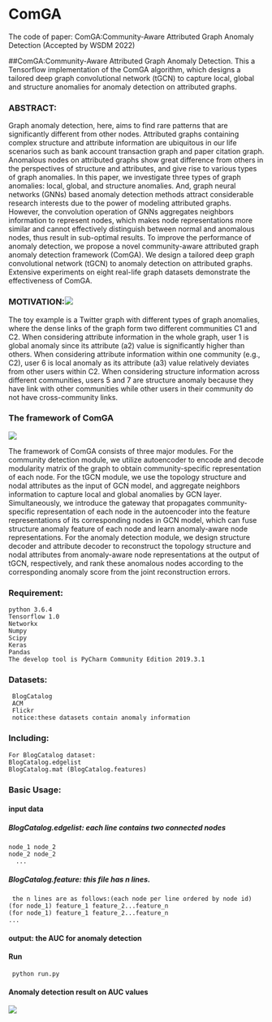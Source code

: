 # ComGA
The code of paper: ComGA:Community-Aware Attributed Graph Anomaly Detection (Accepted by WSDM 2022)

##ComGA:Community-Aware Attributed Graph Anomaly Detection.
This a Tensorflow implementation of the ComGA algorithm, which designs a tailored deep graph convolutional network (tGCN) to capture local, global and structure anomalies for anomaly detection on attributed graphs. 
### ABSTRACT:
Graph anomaly detection, here, aims to find rare patterns that are significantly different from other nodes. Attributed graphs containing complex structure and attribute information are ubiquitous in our life scenarios such as bank account transaction graph and paper citation graph. Anomalous nodes on attributed graphs show great difference from others in the perspectives of structure and attributes, and give rise to various types of graph anomalies. In this paper, we investigate three types of graph anomalies: local, global, and structure anomalies. And, graph neural networks (GNNs) based anomaly detection methods attract considerable research interests due to the power of modeling attributed graphs. However, the convolution operation of GNNs aggregates neighbors information to represent nodes, which makes node representations more similar and cannot effectively distinguish between normal and anomalous nodes, thus result in sub-optimal results. To improve the performance of anomaly detection, we propose a novel community-aware attributed graph anomaly detection framework (ComGA). We design a tailored deep graph convolutional network (tGCN) to anomaly detection on attributed graphs. Extensive experiments on eight real-life graph datasets demonstrate the effectiveness of ComGA.
### MOTIVATION:![](https://img-blog.csdnimg.cn/20210808231655136.jpg?x-oss-process=image/watermark,type_ZmFuZ3poZW5naGVpdGk,shadow_10,text_aHR0cHM6Ly9ibG9nLmNzZG4ubmV0L2x1b3h1ZXhpb25n,size_16,color_FFFFFF,t_70)

The toy example is a Twitter graph with different types of graph anomalies, where the dense links of the graph form two different communities C1 and C2. When considering attribute information in the whole graph, user 1 is global anomaly since its attribute (a2) value is significantly higher than others. When considering attribute information within one community (e.g., C2), user 6 is local anomaly as its attribute (a3) value relatively deviates from other users within C2. When considering structure information across different communities, users 5 and 7 are structure anomaly because they have link with other communities while other users in their community do not have cross-community links.

### The framework of ComGA
![](https://img-blog.csdnimg.cn/20210808231645495.jpg?x-oss-process=image/watermark,type_ZmFuZ3poZW5naGVpdGk,shadow_10,text_aHR0cHM6Ly9ibG9nLmNzZG4ubmV0L2x1b3h1ZXhpb25n,size_16,color_FFFFFF,t_70)

The framework of ComGA consists of three major modules. For the community detection module, we utilize autoencoder to encode and decode modularity matrix of the graph to obtain community-specific representation of each node. For the tGCN module, we use the topology structure and nodal attributes as the input of GCN model, and aggregate neighbors information to capture local and global anomalies by GCN layer. Simultaneously, we introduce the gateway that propagates community-specific representation of each node in the autoencoder into the feature representations of its corresponding nodes in GCN model, which can fuse structure anomaly feature of each node and learn anomaly-aware node representations. For the anomaly detection module, we design structure decoder and attribute decoder to reconstruct the topology structure and nodal attributes from anomaly-aware node representations at the output of tGCN, respectively, and rank these anomalous nodes according to the corresponding anomaly score from the joint reconstruction errors.

### Requirement:
    python 3.6.4
    Tensorflow 1.0
    Networkx
    Numpy
    Scipy
    Keras
    Pandas
    The develop tool is PyCharm Community Edition 2019.3.1
 ### Datasets:
     BlogCatalog
     ACM
     Flickr
     notice:these datasets contain anomaly information
### Including:
    For BlogCatalog dataset:
    BlogCatalog.edgelist
    BlogCatalog.mat (BlogCatalog.features)
### Basic Usage:
#### input data
##### BlogCatalog.edgelist: each line contains two connected nodes

    node_1 node_2
    node_2 node_2
      ...
##### BlogCatalog.feature: this file has n lines.

     the n lines are as follows:(each node per line ordered by node id)
    (for node_1) feature_1 feature_2...feature_n
    (for node_1) feature_1 feature_2...feature_n
    ...
#### output: the AUC for anomaly detection
#### Run
     python run.py
#### Anomaly detection result on AUC values
![](https://img-blog.csdnimg.cn/2021080823163462.png?x-oss-process=image/watermark,type_ZmFuZ3poZW5naGVpdGk,shadow_10,text_aHR0cHM6Ly9ibG9nLmNzZG4ubmV0L2x1b3h1ZXhpb25n,size_16,color_FFFFFF,t_70)

